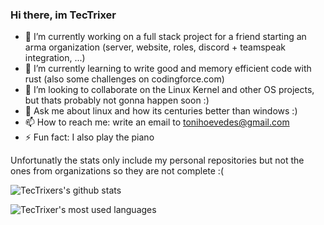 ### Hi there, im TecTrixer

- 🔭 I’m currently working on a full stack project for a friend starting an arma organization (server, website, roles, discord + teamspeak integration, ...)
- 🌱 I’m currently learning to write good and memory efficient code with rust (also some challenges on codingforce.com)
- 👯 I’m looking to collaborate on the Linux Kernel and other OS projects, but thats probably not gonna happen soon :)
- 💬 Ask me about linux and how its centuries better than windows :)
- 📫 How to reach me: write an email to tonihoevedes@gmail.com
- ⚡ Fun fact: I also play the piano

Unfortunatly the stats only include my personal repositories but not the ones from organizations so they are not complete :(

![TecTrixers's github stats](https://github-readme-stats.vercel.app/api?username=tectrixer&show_icons=true&theme=dark&count_private=true)

![TecTrixer's most used languages](https://github-readme-stats.vercel.app/api/top-langs/?username=tectrixer&layout=compact&theme=dark&count_private=true&hide=jupyter)
